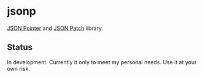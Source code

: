 # jsonp

[JSON Pointer](https://tools.ietf.org/html/rfc6901) and [JSON Patch](https://tools.ietf.org/html/rfc6902) library.

## Status

In development. Currently it only to meet my personal needs. Use it at your own risk.
